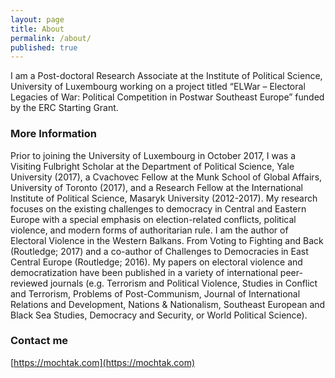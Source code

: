 ```yaml
---
layout: page
title: About
permalink: /about/
published: true
---
```


I am a Post-doctoral Research Associate at the Institute of Political Science, University of Luxembourg working on a project titled “ELWar – Electoral Legacies of War: Political Competition in Postwar Southeast Europe” funded by the ERC Starting Grant.

### More Information

Prior to joining the University of Luxembourg in October 2017, I was a Visiting Fulbright Scholar at the Department of Political Science, Yale University (2017), a Cvachovec Fellow at the Munk School of Global Affairs, University of Toronto (2017), and a Research Fellow at the International Institute of Political Science, Masaryk University (2012-2017). My research focuses on the existing challenges to democracy in Central and Eastern Europe with a special emphasis on election-related conflicts, political violence, and modern forms of authoritarian rule. I am the author of Electoral Violence in the Western Balkans. From Voting to Fighting and Back (Routledge; 2017) and a co-author of Challenges to Democracies in East Central Europe (Routledge; 2016). My papers on electoral violence and democratization have been published in a variety of international peer-reviewed journals (e.g. Terrorism and Political Violence, Studies in Conflict and Terrorism, Problems of Post-Communism, Journal of International Relations and Development, Nations & Nationalism, Southeast European and Black Sea Studies, Democracy and Security, or World Political Science).

### Contact me

[https://mochtak.com](https://mochtak.com)
